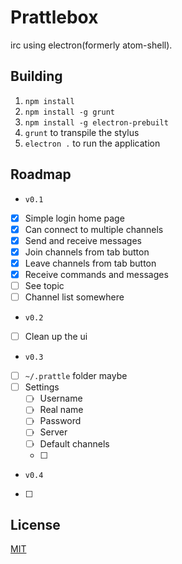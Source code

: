 # Prattlebox
irc using electron(formerly atom-shell).

## Building
1. `npm install`
2. `npm install -g grunt`
3. `npm install -g electron-prebuilt`
4. `grunt` to transpile the stylus
5.  `electron .` to run the application

## Roadmap
 * `v0.1`
  * [x] Simple login home page
  * [x] Can connect to multiple channels
  * [x] Send and receive messages
  * [x] Join channels from tab button
  * [x] Leave channels from tab button
  * [x] Receive commands and messages
  * [ ] See topic
  * [ ] Channel list somewhere

 * `v0.2`
  * [ ] Clean up the ui

 * `v0.3`
  * [ ] `~/.prattle` folder maybe
  * [ ] Settings
    * [ ] Username
    * [ ] Real name
    * [ ] Password
    * [ ] Server
    * [ ] Default channels
    * [ ]

 * `v0.4`
  * [ ] 

## License
[MIT](http://opensource.org/licenses/MIT)
